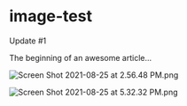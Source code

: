 # image-test

Update #1

The beginning of an awesome article...


![Screen Shot 2021-08-25 at 2.56.48 PM.png](https://stoplight.io/api/v1/projects/cHJqOjgyMDAx/images/P91FOBNJiA0)



![Screen Shot 2021-08-25 at 5.32.32 PM.png](https://stoplight.io/api/v1/projects/cHJqOjgyMDAx/images/OxLYf3Bjx2M)



